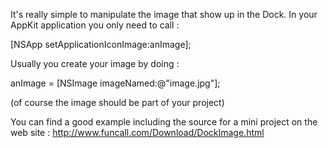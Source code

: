 It's really simple to manipulate the image that show up in the Dock.
In your AppKit application you only need to call :

[NSApp setApplicationIconImage:anImage];

Usually you create your image by doing :

anImage = [NSImage imageNamed:@"image.jpg"];

(of course the image should be part of your project)

You can find a good example including the source for a mini project on the web site :
http://www.funcall.com/Download/DockImage.html
